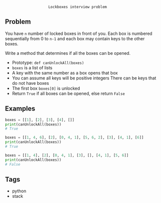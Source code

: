 ```
					Lockboxes interview problem
```

## Problem

You have `n` number of locked boxes in front of you. Each box is numbered sequentially from 0 to `n-1` and each box may contain keys to the other boxes.

Write a method that determines if all the boxes can be opened.

* Prototype: `def canUnlockAll(boxes)`
* `boxes` is a list of lists
* A key with the same number as a box opens that box
* You can assume all keys will be positive integers
     There can be keys that do not have boxes
* The first box `boxes[0]` is unlocked
* Return `True` if all boxes can be opened, else return `False`


## Examples

```python
boxes = [[1], [2], [3], [4], []]
print(canUnlockAll(boxes))
# True

boxes = [[1, 4, 6], [2], [0, 4, 1], [5, 6, 2], [3], [4, 1], [6]]
print(canUnlockAll(boxes))
# True

boxes = [[1, 4], [2], [0, 4, 1], [3], [], [4, 1], [5, 6]]
print(canUnlockAll(boxes))
# False

```

## Tags
* python
* stack
